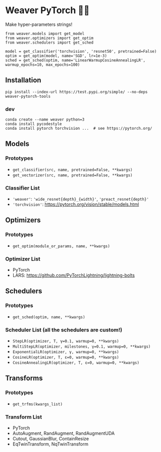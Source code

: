 # Weaver PyTorch 🧶🧵

Make hyper-parameters strings!

```
from weaver.models import get_model
from weaver.optimizers import get_optim
from weaver.schedulers import get_sched

model = get_classifier('torchvision', 'resnet50', pretrained=False)
optim = get_optim(model, name='SGD', lr=1e-3)
sched = get_sched(optim, name='LinearWarmupCosineAnnealingLR', warmup_epochs=10, max_epochs=100)
```

## Installation
`pip install --index-url https://test.pypi.org/simple/ --no-deps weaver-pytorch-tools`

### dev
```
conda create --name weaver python=3
conda install pycodestyle
conda install pytorch torchvision ...  # see https://pytorch.org/
```

## Models
### Prototypes
- `get_classifier(src, name, pretrained=False, **kwargs)`
- `get_vectorizer(src, name, pretrained=False, **kwargs)`

### Classifier List
- `'weaver'`: `'wide_resnet{depth}_{width}'`, `'preact_resnet{depth}'`
- `'torchvision'`: https://pytorch.org/vision/stable/models.html


## Optimizers
### Prototypes
- `get_optim(module_or_params, name, **kwargs)`

### Optimizer List
- PyTorch
- LARS: https://github.com/PyTorchLightning/lightning-bolts


## Schedulers
### Prototypes
- `get_sched(optim, name, **kwargs)`

### Scheduler List (all the schedulers are custom!)
- `StepLR(optimizer, T, γ=0.1, warmup=0, **kwargs)`
- `MultiStepLR(optimizer, milestones, γ=0.1, warmup=0, **kwargs)`
- `ExponentialLR(optimizer, γ, warmup=0, **kwargs)`
- `CosineLR(optimizer, T, ε=0, warmup=0, **kwargs)`
- `CosineAnnealingLR(optimizer, T, ε=0, warmup=0, **kwargs)`

## Transforms
### Prototypes
- `get_trfms(kwargs_list)`

### Transform List
- PyTorch
- AutoAugment, RandAugment, RandAugmentUDA
- Cutout, GaussianBlur, ContainResize
- EqTwinTransform, NqTwinTransform
